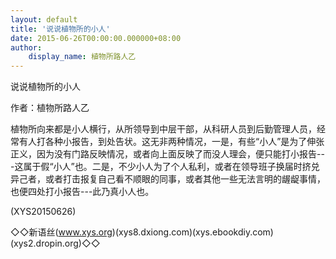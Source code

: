 ```yaml
---
layout: default
title: '说说植物所的小人'
date: 2015-06-26T00:00:00.000000+08:00
author:
    display_name: 植物所路人乙
---
```


说说植物所的小人

作者：植物所路人乙

植物所向来都是小人横行，从所领导到中层干部，从科研人员到后勤管理人员，经常有人打各种小报告，到处告状。这无非两种情况，一是，有些“小人”是为了伸张正义，因为没有门路反映情况，或者向上面反映了而没人理会，便只能打小报告---这属于假“小人”也。二是，不少小人为了个人私利，或者在领导班子换届时挤兑异己者，或者打击报复自己看不顺眼的同事，或者其他一些无法言明的龌龊事情，也便四处打小报告---此乃真小人也。

(XYS20150626)

◇◇新语丝(www.xys.org)(xys8.dxiong.com)(xys.ebookdiy.com)(xys2.dropin.org)◇◇

